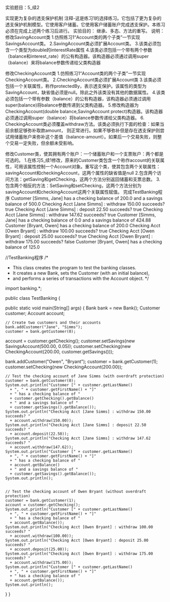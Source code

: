  实验题目：5_续2 


 实现更为复杂的透支保护机制
注释-这是练习1的选择练习。它包括了更为复杂的透支保护机制模型。它使用客户储蓄。它使用客户储蓄账户完成透支保护。本练习必须在完成上述两个练习后进行。
实验目的：
继承、多态、方法的重写。
说明：
修改SavingAccount类
1.仿照练习1“Account类的两个子类”一节实现SavingsAccount类。
2.SavingAccount类必须扩展Account类。
3.该类必须包含一个类型为double的interestRate属性
4.该类必须包括一个带有两个参数（balance和interest_rate）的公有构造器。该构造器必须通过调用super（balance）来将balance参数传递给父类构造器

修改CheckingAccount类
1.仿照练习1“Account类的两个子类”一节实现CheckingAccount类。
2.CheckingAccount类必须扩展Account类
3.该类必须包括一个关联属性，称作protectedBy，表示透支保护。该属性的类型为SavingAccount，缺省值必须是null。除此之外该类没有其他的数据属性。
4.该类必须包括一个带有参数（balance）的公有构造器，该构造器必须通过调用super(balance)将balance参数传递到父类构造器。
5.修改构造器为CheckingAccount(double balance,SavingAccount protect)构造器。该构造器必须通过调用super（balance）将balance参数传递给父类构造器。
6. CheckingAccount类必须覆盖withdraw方法。该类必须执行下面的检查：如果当前余额足够弥补取款amount，
则正常进行。如果不够弥补但是存在透支保护则尝试用储蓄账户来弥补这个差值（balance-amount）。如果后一个交易失败，则整个交易一定失败，但余额未受影响。

修改Customer类，使其拥有两个账户：一个储蓄账户和一个支票账户：两个都是可选的。
1.在练习5_续1修改，原来的Customer类包含一个称作account的关联属性，可用该属性控制一个Account对象。重写这个类，使其包含两个关联属性：
savingAccount和checkingAccount，这两个属性的缺省值是null
2.包含两个访问方法：getSaving和getChecking，这两个方法分别返回储蓄和支票总数。
3. 包含两个相反的方法：SetSaving和setChecking，这两个方法分别为savingAccount和checkingAccount这两个关联属性赋值。
完成TestBanking程序
Customer [Simms, Jane] has a checking balance of 200.0 and a savings balance of
500.0
Checking Acct [Jane Simms] : withdraw 150.00 succeeds? true
Checking Acct [Jane Simms] : deposit 22.50 succeeds? true
Checking Acct [Jane Simms] : withdraw 147.62 succeeds? true
Customer [Simms, Jane] has a checking balance of 0.0 and a savings balance of 424.88
Customer [Bryant, Owen] has a checking balance of 200.0
Checking Acct [Owen Bryant] : withdraw 100.00 succeeds? true
Checking Acct [Owen Bryant] : deposit 25.00 succeeds? true
Checking Acct [Owen Bryant] : withdraw 175.00 succeeds? false
Customer [Bryant, Owen] has a checking balance of 125.0




//TestBanking程序
/*
 * This class creates the program to test the banking classes.
 * It creates a new Bank, sets the Customer (with an initial balance),
 * and performs a series of transactions with the Account object.
 */


import banking.*;


public class TestBanking {


  public static void main(String[] args) {
    Bank bank = new Bank();
    Customer customer;
    Account account;


    // Create two customers and their accounts
    bank.addCustomer("Jane", "Simms");
    customer = bank.getCustomer(0);
account = customer.getChecking();
    customer.setSavings(new SavingsAccount(500.00, 0.05));
    customer.setChecking(new CheckingAccount(200.00, customer.getSavings()));
    
bank.addCustomer("Owen", "Bryant");
    customer = bank.getCustomer(1);
    customer.setChecking(new CheckingAccount(200.00));


    // Test the checking account of Jane Simms (with overdraft protection)
    customer = bank.getCustomer(0);
    System.out.println("Customer [" + customer.getLastName()
      + ", " + customer.getFirstName() + "]"
      + " has a checking balance of "
      + customer.getChecking().getBalance()
      + " and a savings balance of "
      + customer.getSavings().getBalance());
    System.out.println("Checking Acct [Jane Simms] : withdraw 150.00 succeeds? "
      + account.withdraw(150.00));
    System.out.println("Checking Acct [Jane Simms] : deposit 22.50 succeeds? "
      + account.deposit(22.50));
    System.out.println("Checking Acct [Jane Simms] : withdraw 147.62 succeeds? "
      + account.withdraw(147.62));
    System.out.println("Customer [" + customer.getLastName()
      + ", " + customer.getFirstName() + "]"
      + " has a checking balance of "
      + account.getBalance()
      + " and a savings balance of "
      + customer.getSavings().getBalance());
    System.out.println();


    // Test the checking account of Owen Bryant (without overdraft protection)
    customer = bank.getCustomer(1);
    account = customer.getChecking();
    System.out.println("Customer [" + customer.getLastName()
      + ", " + customer.getFirstName() + "]"
      + " has a checking balance of "
      + account.getBalance());
    System.out.println("Checking Acct [Owen Bryant] : withdraw 100.00 succeeds? "
      + account.withdraw(100.00));
    System.out.println("Checking Acct [Owen Bryant] : deposit 25.00 succeeds? "
      + account.deposit(25.00));
    System.out.println("Checking Acct [Owen Bryant] : withdraw 175.00 succeeds? "
      + account.withdraw(175.00));
    System.out.println("Customer [" + customer.getLastName()
      + ", " + customer.getFirstName() + "]"
      + " has a checking balance of "
      + account.getBalance());
    System.out.println();
  }
}





